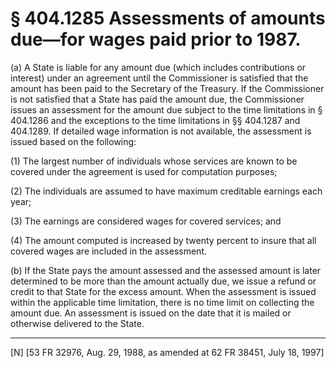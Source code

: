 # § 404.1285   Assessments of amounts due—for wages paid prior to 1987.

(a) A State is liable for any amount due (which includes contributions or interest) under an agreement until the Commissioner is satisfied that the amount has been paid to the Secretary of the Treasury. If the Commissioner is not satisfied that a State has paid the amount due, the Commissioner issues an assessment for the amount due subject to the time limitations in § 404.1286 and the exceptions to the time limitations in §§ 404.1287 and 404.1289. If detailed wage information is not available, the assessment is issued based on the following:


(1) The largest number of individuals whose services are known to be covered under the agreement is used for computation purposes;


(2) The individuals are assumed to have maximum creditable earnings each year;


(3) The earnings are considered wages for covered services; and


(4) The amount computed is increased by twenty percent to insure that all covered wages are included in the assessment.


(b) If the State pays the amount assessed and the assessed amount is later determined to be more than the amount actually due, we issue a refund or credit to that State for the excess amount. When the assessment is issued within the applicable time limitation, there is no time limit on collecting the amount due. An assessment is issued on the date that it is mailed or otherwise delivered to the State.



---

[N] [53 FR 32976, Aug. 29, 1988, as amended at 62 FR 38451, July 18, 1997]




